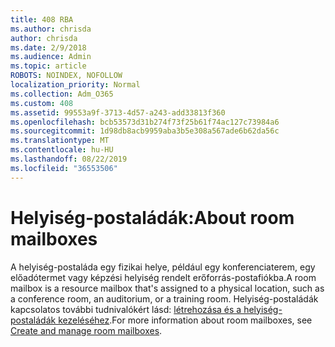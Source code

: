 ```yaml
---
title: 408 RBA
ms.author: chrisda
author: chrisda
ms.date: 2/9/2018
ms.audience: Admin
ms.topic: article
ROBOTS: NOINDEX, NOFOLLOW
localization_priority: Normal
ms.collection: Adm_O365
ms.custom: 408
ms.assetid: 99553a9f-3713-4d57-a243-add33813f360
ms.openlocfilehash: bcb53573d31b274f73f25b61f74ac127c73984a6
ms.sourcegitcommit: 1d98db8acb9959aba3b5e308a567ade6b62da56c
ms.translationtype: MT
ms.contentlocale: hu-HU
ms.lasthandoff: 08/22/2019
ms.locfileid: "36553506"
---
```

# <a name="about-room-mailboxes"></a><span data-ttu-id="5b172-102">Helyiség-postaládák:</span><span class="sxs-lookup"><span data-stu-id="5b172-102">About room mailboxes</span></span>

<span data-ttu-id="5b172-103">A helyiség-postaláda egy fizikai helye, például egy konferenciaterem, egy előadótermet vagy képzési helyiség rendelt erőforrás-postafiókba.</span><span class="sxs-lookup"><span data-stu-id="5b172-103">A room mailbox is a resource mailbox that's assigned to a physical location, such as a conference room, an auditorium, or a training room.</span></span> <span data-ttu-id="5b172-104">Helyiség-postaládák kapcsolatos további tudnivalókért lásd: [létrehozása és a helyiség-postaládák kezeléséhez](https://go.microsoft.com/fwlink/p/?linkid=717533).</span><span class="sxs-lookup"><span data-stu-id="5b172-104">For more information about room mailboxes, see [Create and manage room mailboxes](https://go.microsoft.com/fwlink/p/?linkid=717533).</span></span>
